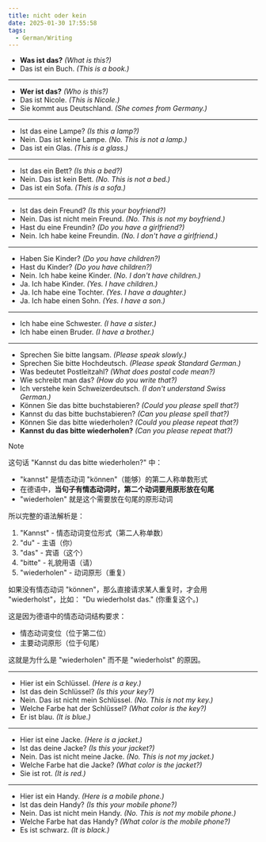 ```yaml
---
title: nicht oder kein
date: 2025-01-30 17:55:58
tags:
  - German/Writing
---
```

- **Was ist das?** _(What is this?)_
- Das ist ein Buch. _(This is a book.)_
---
- **Wer ist das?** _(Who is this?)_
- Das ist Nicole. _(This is Nicole.)_
- Sie kommt aus Deutschland. _(She comes from Germany.)_
---
- Ist das eine Lampe? _(Is this a lamp?)_
- Nein. Das ist keine Lampe. _(No. This is not a lamp.)_
- Das ist ein Glas. _(This is a glass.)_
---
- Ist das ein Bett? _(Is this a bed?)_
- Nein. Das ist kein Bett. _(No. This is not a bed.)_
- Das ist ein Sofa. _(This is a sofa.)_
---
- Ist das dein Freund? _(Is this your boyfriend?)_
- Nein. Das ist nicht mein Freund. _(No. This is not my boyfriend.)_
- Hast du eine Freundin? _(Do you have a girlfriend?)_
- Nein. Ich habe keine Freundin. _(No. I don't have a girlfriend.)_
---
- Haben Sie Kinder? _(Do you have children?)_
- Hast du Kinder? _(Do you have children?)_
- Nein. Ich habe keine Kinder. _(No. I don't have children.)_
- Ja. Ich habe Kinder. _(Yes. I have children.)_
- Ja. Ich habe eine Tochter. _(Yes. I have a daughter.)_
- Ja. Ich habe einen Sohn. _(Yes. I have a son.)_
---
- Ich habe eine Schwester. _(I have a sister.)_
- Ich habe einen Bruder. _(I have a brother.)_
---
- Sprechen Sie bitte langsam. _(Please speak slowly.)_
- Sprechen Sie bitte Hochdeutsch. _(Please speak Standard German.)_
- Was bedeutet Postleitzahl? _(What does postal code mean?)_
- Wie schreibt man das? _(How do you write that?)_
- Ich verstehe kein Schweizerdeutsch. _(I don't understand Swiss German.)_
- Können Sie das bitte buchstabieren? _(Could you please spell that?)_
- Kannst du das bitte buchstabieren? _(Can you please spell that?)_
- Können Sie das bitte wiederholen? _(Could you please repeat that?)_
- **Kannst du das bitte wiederholen?** _(Can you please repeat that?)_

> [!NOTE]
>
> 这句话 "Kannst du das bitte wiederholen?" 中：
>
> - "kannst" 是情态动词 "können"（能够）的第二人称单数形式
> - 在德语中，**当句子有情态动词时，第二个动词要用原形放在句尾**
> - "wiederholen" 就是这个需要放在句尾的原形动词
>
> 所以完整的语法解析是：
>
> 1. "Kannst" - 情态动词变位形式（第二人称单数）
> 2. "du" - 主语（你）
> 3. "das" - 宾语（这个）
> 4. "bitte" - 礼貌用语（请）
> 5. "wiederholen" - 动词原形（重复）
>
> 如果没有情态动词 "können"，那么直接请求某人重复时，才会用 "wiederholst"，比如： "Du wiederholst das." (你重复这个。)
>
> 这是因为德语中的情态动词结构要求：
>
> - 情态动词变位（位于第二位）
> - 主要动词原形（位于句尾）
>
> 这就是为什么是 "wiederholen" 而不是 "wiederholst" 的原因。

---
- Hier ist ein Schlüssel. _(Here is a key.)_
- Ist das dein Schlüssel? _(Is this your key?)_
- Nein. Das ist nicht mein Schlüssel. _(No. This is not my key.)_
- Welche Farbe hat der Schlüssel? _(What color is the key?)_
- Er ist blau. _(It is blue.)_
---
- Hier ist eine Jacke. _(Here is a jacket.)_
- Ist das deine Jacke? _(Is this your jacket?)_
- Nein. Das ist nicht meine Jacke. _(No. This is not my jacket.)_
- Welche Farbe hat die Jacke? _(What color is the jacket?)_
- Sie ist rot. _(It is red.)_
---
- Hier ist ein Handy. _(Here is a mobile phone.)_
- Ist das dein Handy? _(Is this your mobile phone?)_
- Nein. Das ist nicht mein Handy. _(No. This is not my mobile phone.)_
- Welche Farbe hat das Handy? _(What color is the mobile phone?)_
- Es ist schwarz. _(It is black.)_
